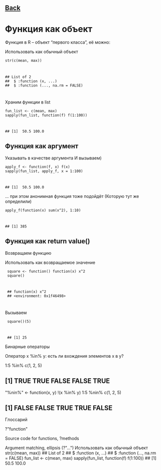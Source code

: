  ## [Back](https://github.com/ifanzilka/Statistic_for_R/blob/main/Module%203:%20advanced%20programming/3advanced_prjgramming.md)


# Функция как объект

Функция в R – объект “первого класса”, её можно:

Использовать как обычный объект


    str(c(mean, max))
#
    ## List of 2
    ##  $ :function (x, ...)  
    ##  $ :function (..., na.rm = FALSE)
#
Храним функции в list


    fun_list <- c(mean, max)
    sapply(fun_list, function(f) f(1:100))
#
    ## [1]  50.5 100.0



## Функция как аргумент

Указывать в качестве аргумента
И вызываем)


    apply_f <- function(f, x) f(x)
    sapply(fun_list, apply_f, x = 1:100)
#
    ## [1]  50.5 100.0

… при этом анонимная функция тоже подойдёт
(Которую тут же определили)
  
    apply_f(function(x) sum(x^2), 1:10)
#
    ## [1] 385

## Функция как return value()

Возвращаем функцию

Использовать как возвращаемое значение

     square <- function() function(x) x^2
     square()
#
     ## function(x) x^2
     ## <environment: 0x1f46498>
#
Вызываем
 
     square()(5)
#
     ## [1] 25

Бинарные операторы

Оператор x %in% y: есть ли вхождения элементов x в y?

1:5 %in% c(1, 2, 5)

## [1]  TRUE  TRUE FALSE FALSE  TRUE

"%nin%" <- function(x, y) !(x %in% y)
1:5 %nin% c(1, 2, 5)

## [1] FALSE FALSE  TRUE  TRUE FALSE

Глоссарий

?"function"

Source code for functions, ?methods

Argument matching, ellipsis (?"...")
Использовать как обычный объект str(c(mean, max)) ## List of 2 ## $ :function (x, ...) ## $ :function (..., na.rm = FALSE) fun_list <- c(mean, max) sapply(fun_list, function(f) f(1:100)) ## [1] 50.5 100.0 
